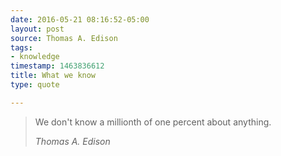 ```yaml
---
date: 2016-05-21 08:16:52-05:00
layout: post
source: Thomas A. Edison
tags:
- knowledge
timestamp: 1463836612
title: What we know
type: quote

---
```

> We don't know a millionth of one percent about anything.
> 
> <cite>Thomas A. Edison</cite>
